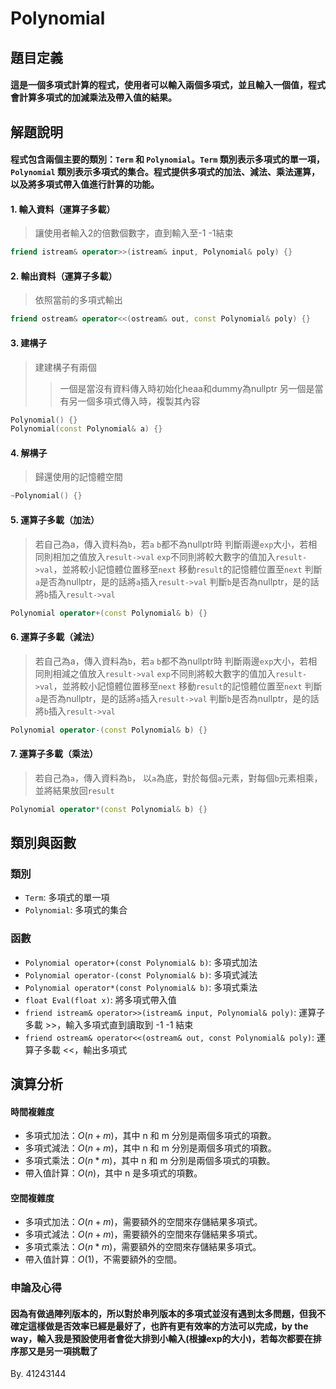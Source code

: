 # Polynomial

## 題目定義
#### 這是一個多項式計算的程式，使用者可以輸入兩個多項式，並且輸入一個值，程式會計算多項式的加減乘法及帶入值的結果。

## 解題說明
#### 程式包含兩個主要的類別：`Term` 和 `Polynomial`。`Term` 類別表示多項式的單一項，`Polynomial` 類別表示多項式的集合。程式提供多項式的加法、減法、乘法運算，以及將多項式帶入值進行計算的功能。

#### 1. 輸入資料（運算子多載）
> 讓使用者輸入2的倍數個數字，直到輸入至-1 -1結束
```c++
friend istream& operator>>(istream& input, Polynomial& poly) {}
```

#### 2. 輸出資料（運算子多載）
> 依照當前的多項式輸出
```c++
friend ostream& operator<<(ostream& out, const Polynomial& poly) {}
```

#### 3. 建構子
> 建建構子有兩個
> > 一個是當沒有資料傳入時初始化heaa和dummy為nullptr
> > 另一個是當有另一個多項式傳入時，複製其內容

```c++
Polynomial() {}
Polynomial(const Polynomial& a) {}
```

#### 4. 解構子
> 歸還使用的記憶體空間

```c++
~Polynomial() {}
```

#### 5. 運算子多載（加法）
> 若自己為a，傳入資料為`b`，若`a` `b`都不為nullptr時
> 判斷兩邊`exp`大小，若相同則相加之值放入`result->val`
> `exp`不同則將較大數字的值加入`result->val`，並將較小記憶體位置移至`next`
> 移動`result`的記憶體位置至`next`
> 判斷`a`是否為nullptr，是的話將`a`插入`result->val`
> 判斷`b`是否為nullptr，是的話將`b`插入`result->val`

```c++
Polynomial operator+(const Polynomial& b) {}
```

#### 6. 運算子多載（減法）
> 若自己為a，傳入資料為`b`，若`a` `b`都不為nullptr時
> 判斷兩邊`exp`大小，若相同則相減之值放入`result->val`
> `exp`不同則將較大數字的值加入`result->val`，並將較小記憶體位置移至`next`
> 移動`result`的記憶體位置至`next`
> 判斷`a`是否為nullptr，是的話將`a`插入`result->val`
> 判斷`b`是否為nullptr，是的話將`b`插入`result->val`

```c++
Polynomial operator-(const Polynomial& b) {}
```

#### 7. 運算子多載（乘法）
> 若自己為`a`，傳入資料為`b`， 以`a`為底，對於每個`a`元素，對每個`b`元素相乘，並將結果放回`result`

```c++
Polynomial operator*(const Polynomial& b) {}
```

## 類別與函數

### 類別
- `Term`: 多項式的單一項
- `Polynomial`: 多項式的集合

### 函數
- `Polynomial operator+(const Polynomial& b)`: 多項式加法
- `Polynomial operator-(const Polynomial& b)`: 多項式減法
- `Polynomial operator*(const Polynomial& b)`: 多項式乘法
- `float Eval(float x)`: 將多項式帶入值
- `friend istream& operator>>(istream& input, Polynomial& poly)`: 運算子多載 >>，輸入多項式直到讀取到 -1 -1 結束
- `friend ostream& operator<<(ostream& out, const Polynomial& poly)`: 運算子多載 <<，輸出多項式

## 演算分析

#### 時間複雜度
- 多項式加法：$O(n + m)$，其中 n 和 m 分別是兩個多項式的項數。
- 多項式減法：$O(n + m)$，其中 n 和 m 分別是兩個多項式的項數。
- 多項式乘法：$O(n * m)$，其中 n 和 m 分別是兩個多項式的項數。
- 帶入值計算：$O(n)$，其中 n 是多項式的項數。

#### 空間複雜度
- 多項式加法：$O(n + m)$，需要額外的空間來存儲結果多項式。
- 多項式減法：$O(n + m)$，需要額外的空間來存儲結果多項式。
- 多項式乘法：$O(n * m)$，需要額外的空間來存儲結果多項式。
- 帶入值計算：$O(1)$，不需要額外的空間。

### 申論及心得
#### 因為有做過陣列版本的，所以對於串列版本的多項式並沒有遇到太多問題，但我不確定這樣做是否效率已經是最好了，也許有更有效率的方法可以完成，by the way，輸入我是預設使用者會從大排到小輸入(根據exp的大小)，若每次都要在排序那又是另一項挑戰了

By. 41243144
